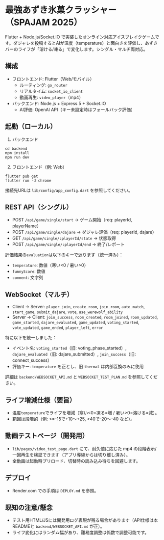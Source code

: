 # 最強あずき氷菓クラッシャー（SPAJAM 2025）

Flutter + Node.js/Socket.IO で実装したオンライン対応アイスブレイクゲームです。ダジャレを投稿するとAIが温度（temperature）と面白さを評価し、あずきバーのライフが「溶ける/凍る」で変化します。シングル・マルチ両対応。

## 構成
- フロントエンド: Flutter（Web/モバイル）
  - ルーティング: `go_router`
  - リアルタイム: `socket_io_client`
  - 動画再生: `video_player`（mp4）
- バックエンド: Node.js + Express 5 + Socket.IO
  - AI評価: OpenAI API（キー未設定時はフォールバック評価）

## 起動（ローカル）
1) バックエンド
```
cd backend
npm install
npm run dev
```
2) フロントエンド（例: Web）
```
flutter pub get
flutter run -d chrome
```

接続先URLは `lib/config/app_config.dart` を参照してください。

## REST API（シングル）
- POST `/api/game/single/start` → ゲーム開始（req: playerId, playerName）
- POST `/api/game/single/dajare` → ダジャレ評価（req: playerId, dajare）
- GET `/api/game/single/:playerId/state` → 状態取得
- POST `/api/game/single/:playerId/end` → 終了/レポート

評価結果の`evaluation`は以下のキーで返ります（統一済み）：
- `temperature`: 数値（寒い<0 / 暑い>0）
- `funnyScore`: 数値
- `comment`: 文字列

## WebSocket（マルチ）
- Client → Server: `player_join`, `create_room`, `join_room`, `auto_match`, `start_game`, `submit_dajare`, `vote`, `use_werewolf_ability`
- Server → Client: `join_success`, `room_created`, `room_joined`, `room_updated`, `game_started`, `dajare_evaluated`, `game_updated`, `voting_started`, `vote_updated`, `game_ended`, `player_left`, `error`

特に以下を統一しました：
- イベント名: `voting_started`（旧: voting_phase_started）, `dajare_evaluated`（旧: dajare_submitted）, `join_success`（旧: connect_success）
- 評価キー: `temperature` を正とし、旧 `thermal` は内部互換のみに使用

詳細は `backend/WEBSOCKET_API.md` と `WEBSOCKET_TEST_PLAN.md` を参照してください。

## ライフ増減仕様（要旨）
- 温度`temperature`でライフを増減（寒い<0=凍る=増 / 暑い>0=溶ける=減）。
- 範囲は段階的（例: <=-15で+10〜+25, >40で-20〜-40 など）。

## 動画テストページ（開発用）
- `lib/pages/video_test_page.dart` にて、耐久値に応じた mp4 の段階表示/一回再生を検証できます（アプリ導線からは切り離し済み）。
- 全動画は起動時プリロード、切替時の読み込み待ちを回避します。

## デプロイ
- Render.com での手順は `DEPLOY.md` を参照。

## 既知の注意/懸念
- テスト用HTML/JSには開発用ログ表現が残る場合があります（API仕様は本READMEと `backend/WEBSOCKET_API.md` が正）。
- ライフ変化にはランダム幅があり、難易度調整は係数で調整可能です。
